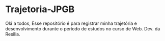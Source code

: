 # Trajetoria-JPGB
Olá a todos, Esse repositório é para registrar minha trajetória e desenvolvimento durante o período de estudos no curso de Web. Dev. da Resilia.

